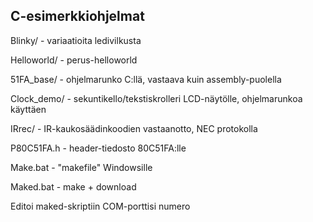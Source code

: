 ## C-esimerkkiohjelmat

Blinky/ - variaatioita ledivilkusta

Helloworld/ - perus-helloworld 

51FA_base/ - ohjelmarunko C:llä, vastaava kuin assembly-puolella

Clock_demo/ - sekuntikello/tekstiskrolleri LCD-näytölle, ohjelmarunkoa käyttäen

IRrec/ - IR-kaukosäädinkoodien vastaanotto, NEC protokolla

P80C51FA.h - header-tiedosto 80C51FA:lle

Make.bat - "makefile" Windowsille

Maked.bat - make + download

Editoi maked-skriptiin COM-porttisi numero

